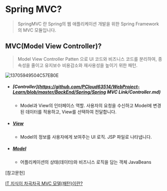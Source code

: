 # Spring MVC?

> SpringMVC 란 Spring의 웹 애플리케이션 개발을 위한 Spring Framework 의 MVC 모듈입니다.



## MVC(Model View Controller)?

>  Model View Controller Patten 으로 UI 코드와 비즈니스 코드를 분리하여, 종속성을 줄이고 유지보수 비용감소와 재사용성을 높이기 위한 패턴.



![13705949504C57EB0E](https://user-images.githubusercontent.com/22608825/97969954-1d95ef80-1e04-11eb-853c-2f1d713f788c.jpg)



- ##### [Controller](https://github.com/PCloud63514/WebProject-Learn/blob/master/BackEnd/Spring/Spring MVC Link/Controller.md)

  - Model과 View의 인터페이스 역할. 사용자의 요청을 수신하고 Model에 변경된 데이터를 적용하고, View를 선택하여 전달합니다.

- ##### [View]()

  - Model의 정보를 사용자에게 보여주는 UI 로직.  JSP 파일로 나타냅니다.

- ##### [Model]()

  - 어플리케이션의 상태(데이터)와 비즈니스 로직을 담는 객체 JavaBeans



[참고문헌]

[IT 지식이 차곡차곡 MVC 모델(패턴)이란?](http://blog.daum.net/gunsu0j/165)